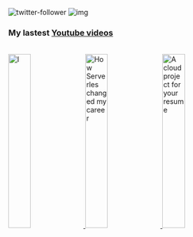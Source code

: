 <!--
**madebygps/madebygps** is a ✨ _special_ ✨ repository because its `README.md` (this file) appears on your GitHub profile.

Here are some ideas to get you started:

- 🔭 I’m currently working on ...
- 🌱 I’m currently learning ...
- 👯 I’m looking to collaborate on ...
- 🤔 I’m looking for help with ...
- 💬 Ask me about ...
- 📫 How to reach me: ...
- 😄 Pronouns: ...
- ⚡ Fun fact: ...
-->

![twitter-follower](https://img.shields.io/twitter/follow/madebygps?style=social) ![img](https://img.shields.io/youtube/channel/subscribers/UCbjgKwnWnGG7sKCPTRgrFcw?label=YouTube%20Subscribers&style=social) 

### My lastest [Youtube videos](https://youtube.com/madebygps)
</br>
<a href='https://youtu.be/HRJnQKlURs4'>
  <img width='30%' src='https://i.ytimg.com/vi/HRJnQKlURs4/maxresdefault.jpg' alt='I've joined Microsoft' />
</a>
<a href='https://youtu.be/LvJ28cSSoMg' target='_blank'>
  <img width='30%' src='https://i.ytimg.com/vi/LvJ28cSSoMg/maxresdefault.jpg' alt='How Serverles changed my career' />
</a>
<a href='https://youtu.be/A-s6rZVMytc target='_blank'>
  <img width='30%' src='https://i.ytimg.com/vi/A-s6rZVMytc/maxresdefault.jpg' alt='A cloud project for your resume' />
</a>
